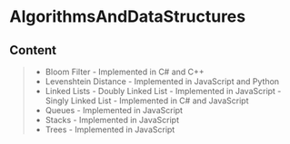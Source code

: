 AlgorithmsAndDataStructures
===================

Content
----------
> - Bloom Filter
	- Implemented in C# and C++
> - Levenshtein Distance
	- Implemented in JavaScript and Python
> - Linked Lists
	- Doubly Linked List
		- Implemented in JavaScript
	- Singly Linked List
		- Implemented in C# and JavaScript
> - Queues
	- Implemented in JavaScript
> - Stacks
	- Implemented in JavaScript
> - Trees
	- Implemented in JavaScript